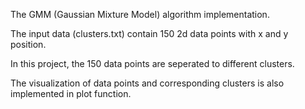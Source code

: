 The GMM (Gaussian Mixture Model) algorithm implementation.

The input data (clusters.txt) contain 150 2d data points with x and y position.

In this project, the 150 data points are seperated to different clusters.

The visualization of data points and corresponding clusters is also implemented in plot function.



